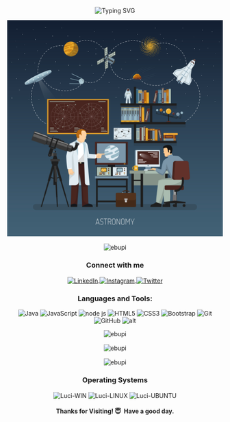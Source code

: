 
<p align="center">
<img src="https://readme-typing-svg.herokuapp.com?font=Cambo&size=24&pause=1000&color=F7902E&center=true&vCenter=true&random=false&width=435&lines=Hi 👋, I'm Ebubekir;Welcome+to+my+Github+page; I+am+a+student+of+astronomy🌠" alt="Typing SVG" />
</p>

![](vector-astronomy-design-concept.jpg)


<p align="center"> <img src="https://komarev.com/ghpvc/?username=ebupi&label=Profile%20views&color=0e75b6&style=flat" alt="ebupi" /> </p>


<h3 align="center">Connect with me</h3>

<div align="center">
        <a href="https://www.linkedin.com/in/" target="_blank">
            <img align="center" src="https://img.shields.io/badge/LinkedIn-%230077B5.svg?&style=flat-square&logo=linkedin&logoColor=white" alt="LinkedIn">
        </a>
        <a href="https://www.instagram.com/" target="_blank">
            <img align="center" src="https://img.shields.io/badge/Instagram-%23E4405F.svg?&style=flat-square&logo=instagram&logoColor=white" alt="Instagram">
        </a>
        <a href="https://www.twitter.com/" target="_blank"  rel="noopener">
            <img align="center" src="https://img.shields.io/badge/Twitter-%231877F2.svg?style=flat-square&logo=twitter&logoColor=white" alt="Twitter">
        </a>
    </div>


<h3 align="center">Languages and Tools:</h3>


<p align="center">
<img src="https://img.shields.io/badge/Java-ED8B00?style=for-the-badge&logo=java&logoColor=white" alt="Java"/> 
<img src="https://img.shields.io/badge/JavaScript-F7DF1E?style=for-the-badge&logo=JavaScript&logoColor=white" alt="JavaScript"/>
<img src="https://img.shields.io/badge/Node.js-339933?style=for-the-badge&logo=nodedotjs&logoColor=white" alt="node js"/>
<img src="https://img.shields.io/badge/HTML5-E34F26?style=for-the-badge&logo=HTML5&logoColor=white" alt="HTML5"/>
<img src="https://img.shields.io/badge/CSS3-1572B6?style=for-the-badge&logo=CSS3&logoColor=white" alt="CSS3"/> 
<img src="https://img.shields.io/badge/Bootstrap-7952B3?style=for-the-badge&logo=Bootstrap&logoColor=white" alt="Bootstrap"/>
<img src="https://img.shields.io/badge/GIT-E44C30?style=for-the-badge&logo=git&logoColor=white" alt="Git"/>
<img src="https://img.shields.io/badge/GitHub-100000?style=for-the-badge&logo=github&logoColor=white" alt="GitHub"/>
<img src="https://img.shields.io/badge/GitLab-330F63?style=for-the-badge&logo=gitlab&logoColor=white " alt="alt"/>
</p>

<p align="center"><img src="https://github-readme-stats.vercel.app/api/top-langs?username=ebupi&show_icons=true&locale=en&layout=compact" alt="ebupi" /></p>


<p align="center"><img align="center" src="https://github-readme-stats.vercel.app/api?username=ebupi&show_icons=true&locale=en" alt="ebupi" /></p>

<p align="center"><img align="center" src="https://github-readme-streak-stats.herokuapp.com/?user=ebupi&" alt="ebupi" /></p>

<div style="display: inline_block" align="center">
      <h3>Operating Systems</h3>
      <img align="center" alt="Luci-WIN" height="50" width="50" src="https://cdn.jsdelivr.net/gh/devicons/devicon/icons/windows8/windows8-original.svg" />
      <img align="center" alt="Luci-LINUX" height="50" width="50" src="https://cdn.jsdelivr.net/gh/devicons/devicon/icons/linux/linux-original.svg" />
      <img align="center" alt="Luci-UBUNTU" height="50" width="50" src="https://cdn.jsdelivr.net/gh/devicons/devicon/icons/ubuntu/ubuntu-plain-wordmark.svg" />
</div> 

<h4 align="center">Thanks for Visiting! 😇  Have a good day.</h4>
